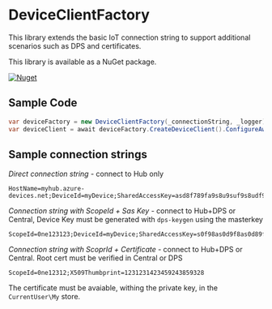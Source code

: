 # DeviceClientFactory

This library extends the basic IoT connection string to support additional scenarios such as DPS and certificates.

This library is available as a NuGet package.

[![Nuget](https://img.shields.io/nuget/vpre/Rido.DeviceClientFactory?style=flat-square)](https://www.nuget.org/packages/Rido.DeviceClientFactory)

## Sample Code

```cs
var deviceFactory = new DeviceClientFactory(_connectionString, _logger);
var deviceClient = await deviceFactory.CreateDeviceClient().ConfigureAwait(false);
```

## Sample connection strings

*Direct connection string* - connect to Hub only
```
HostName=myhub.azure-devices.net;DeviceId=myDevice;SharedAccessKey=asd8f789fa9s8u9suf9s8udf9as8uf8d
```



*Connection string with ScopeId + Sas Key* - connect to Hub+DPS or Central, Device Key must be generated with `dps-keygen` using the masterkey
```
ScopeId=0ne123123;DeviceId=myDevice;SharedAccessKey=s0f98as0d9f8as0d89fsa0d89f0asd89fsadf
```

*Connection string with ScoprId + Certificate* - connect to Hub+DPS or Central. Root cert must be verified in Central or DPS
```
ScopeId=0ne12312;X509Thumbprint=1231231423459243859328
```
The certificate must be avaiable, withing the private key, in the `CurrentUser\My` store.

